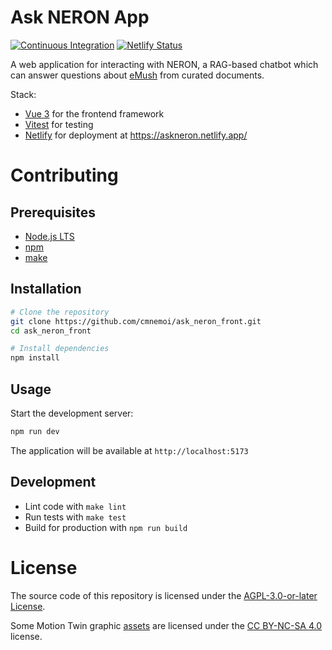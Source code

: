 # Ask NERON App

[![Continuous Integration](https://github.com/cmnemoi/ask_neron_front/actions/workflows/ci.yml/badge.svg)](https://github.com/cmnemoi/ask_neron_front/actions/workflows/ci.yml)
[![Netlify Status](https://api.netlify.com/api/v1/badges/49ec8f74-e14b-4a9d-ac0e-a3947e403301/deploy-status)](https://askneron.netlify.app/)

A web application for interacting with NERON, a RAG-based chatbot which can answer questions about [eMush](https://emush.eternaltwin.org/) from curated documents.

Stack:

- [Vue 3](https://vuejs.org/) for the frontend framework
- [Vitest](https://vitest.dev/) for testing
- [Netlify](https://www.netlify.com/) for deployment at https://askneron.netlify.app/

# Contributing

## Prerequisites

- [Node.js LTS](https://nodejs.org/)
- [npm](https://www.npmjs.com/)
- [make](https://www.gnu.org/software/make/)

## Installation

```bash
# Clone the repository
git clone https://github.com/cmnemoi/ask_neron_front.git
cd ask_neron_front

# Install dependencies
npm install
```

## Usage

Start the development server:

```bash
npm run dev
```

The application will be available at `http://localhost:5173`

## Development

- Lint code with `make lint`
- Run tests with `make test`
- Build for production with `npm run build`

# License

The source code of this repository is licensed under the [AGPL-3.0-or-later License](LICENSE).

Some Motion Twin graphic [assets](src/assets) are licensed under the [CC BY-NC-SA 4.0](https://creativecommons.org/licenses/by-nc-sa/4.0/) license.
